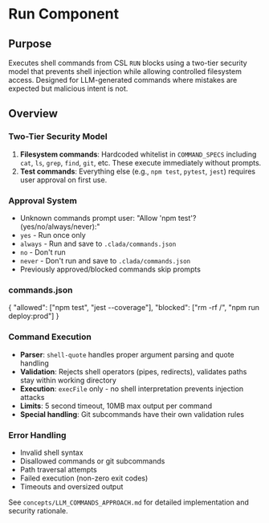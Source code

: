 # Run Component

## Purpose
Executes shell commands from CSL `RUN` blocks using a two-tier security model that prevents shell injection while allowing controlled filesystem access. Designed for LLM-generated commands where mistakes are expected but malicious intent is not.

## Overview

### Two-Tier Security Model
1. **Filesystem commands**: Hardcoded whitelist in `COMMAND_SPECS` including `cat`, `ls`, `grep`, `find`, `git`, etc. These execute immediately without prompts.
2. **Test commands**: Everything else (e.g., `npm test`, `pytest`, `jest`) requires user approval on first use.

### Approval System
- Unknown commands prompt user: "Allow 'npm test'? (yes/no/always/never):"
- `yes` - Run once only
- `always` - Run and save to `.clada/commands.json`
- `no` - Don't run
- `never` - Don't run and save to `.clada/commands.json`
- Previously approved/blocked commands skip prompts


### commands.json
{
  "allowed": ["npm test", "jest --coverage"],
  "blocked": ["rm -rf /", "npm run deploy:prod"]
}

### Command Execution
- **Parser**: `shell-quote` handles proper argument parsing and quote handling
- **Validation**: Rejects shell operators (pipes, redirects), validates paths stay within working directory
- **Execution**: `execFile` only - no shell interpretation prevents injection attacks
- **Limits**: 5 second timeout, 10MB max output per command
- **Special handling**: Git subcommands have their own validation rules

### Error Handling
- Invalid shell syntax
- Disallowed commands or git subcommands
- Path traversal attempts
- Failed execution (non-zero exit codes)
- Timeouts and oversized output

See `concepts/LLM_COMMANDS_APPROACH.md` for detailed implementation and security rationale.